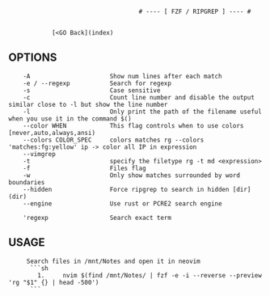                                         # ---- [ FZF / RIPGREP ] ---- #
                                        
                                        
                [<GO Back](index)
                
## OPTIONS ##
        
        -A                      Show num lines after each match
        -e / --regexp           Search for regexp
        -s                      Case sensitive 
        -c                      Count line number and disable the output similar close to -l but show the line number
        -l                      Only print the path of the filename useful when you use it in the command $()
        --color WHEN            This flag controls when to use colors [never,auto,always,ansi)
        --colors COLOR_SPEC     colors matches rg --colors 'matches:fg:yellow' ip -> color all IP in expression  
        --vimgrep
        -t                      specify the filetype rg -t md <expression>
        -f                      Files flag
        -w                      Only show matches surrounded by word boundaries 
        --hidden                Force ripgrep to search in hidden [dir](dir)
        --engine                Use rust or PCRE2 search engine  
        
        'regexp                 Search exact term
## USAGE ##
        
         Search files in /mnt/Notes and open it in neovim
          ```sh
            1.     nvim $(find /mnt/Notes/ | fzf -e -i --reverse --preview 'rg "$1" {} | head -500')
          ``` 
                

        
 
